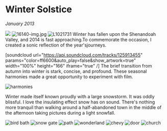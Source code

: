 # Winter Solstice
*January 2013*





 ![](https://images.squarespace-cdn.com/content/v1/665498111876725f7613f1e6/1719666522541-7UXEDM44HL07IGQNMJQ9/e906e-img.jpg)      ![16140-img.jpg](http://images.squarespace-cdn.com/content/v1/665498111876725f7613f1e6/1719666453925-7BZ42WVOA2HVCELC9SZE/6d144-16140-img.jpg)    ![L1021731](http://images.squarespace-cdn.com/content/v1/665498111876725f7613f1e6/1719666530205-W94PA958KE0CGNCH0DLT/ff173-56f49-l1021731.jpg)   Winter has fallen upon the Shenandoah Valley, and 2014 is fast approaching.To commemorate the occasion, I created a sonic reflection of the year'sjourneys.

 \[soundcloud url\="https://api.soundcloud.com/tracks/125913455" params\="color\=ff6600\&auto\_play\=false\&show\_artwork\=true" width\="100%" height\="166" iframe\="true" /] The brief transition from autumn into winter is stark, concise, and profound. These seasonal harmonies made a great opportunity to experiment with film.

 ![harmonies](http://farm8.staticflickr.com/7385/11317710804_949c32ddea_b.jpg)

 Winter made itself known proudly with a large snowstorm. It was oddly blissful. I love the insulating effect snow has on sound. There's nothing more tranquil than walking around a half\-abandoned town in the middle of the afternoon taking pictures during a light snowfall.

 ![bird bath](http://farm6.staticflickr.com/5525/11277634935_12a1fc218a_b.jpg) ![snow gate](http://farm8.staticflickr.com/7359/11277748303_ab3286c5c2_b.jpg) ![path](http://farm6.staticflickr.com/5473/11277633165_719939c66c_b.jpg) ![wonderland](http://farm6.staticflickr.com/5507/11277705283_6db6a7155d_b.jpg) ![chevy](http://farm6.staticflickr.com/5487/11277716113_9a901ffaa4_b.jpg) ![door](http://farm4.staticflickr.com/3745/11277732953_0c061249c1_b.jpg) ![church](http://farm3.staticflickr.com/2814/11277646384_c3b91de1ea_b.jpg)
